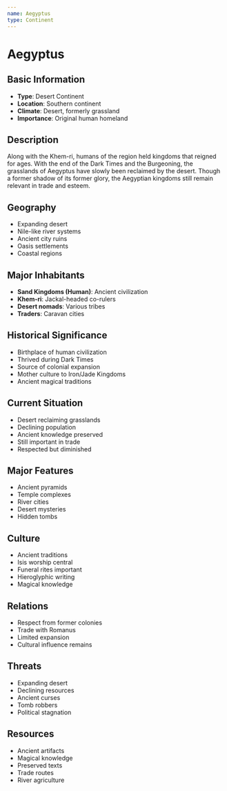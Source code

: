 ```yaml
---
name: Aegyptus
type: Continent
---
```


# Aegyptus

## Basic Information
- **Type**: Desert Continent
- **Location**: Southern continent
- **Climate**: Desert, formerly grassland
- **Importance**: Original human homeland

## Description
Along with the Khem-ri, humans of the region held kingdoms that reigned for ages. With the end of the Dark Times and the Burgeoning, the grasslands of Aegyptus have slowly been reclaimed by the desert. Though a former shadow of its former glory, the Aegyptian kingdoms still remain relevant in trade and esteem.

## Geography
- Expanding desert
- Nile-like river systems
- Ancient city ruins
- Oasis settlements
- Coastal regions

## Major Inhabitants
- **Sand Kingdoms (Human)**: Ancient civilization
- **Khem-ri**: Jackal-headed co-rulers
- **Desert nomads**: Various tribes
- **Traders**: Caravan cities

## Historical Significance
- Birthplace of human civilization
- Thrived during Dark Times
- Source of colonial expansion
- Mother culture to Iron/Jade Kingdoms
- Ancient magical traditions

## Current Situation
- Desert reclaiming grasslands
- Declining population
- Ancient knowledge preserved
- Still important in trade
- Respected but diminished

## Major Features
- Ancient pyramids
- Temple complexes
- River cities
- Desert mysteries
- Hidden tombs

## Culture
- Ancient traditions
- Isis worship central
- Funeral rites important
- Hieroglyphic writing
- Magical knowledge

## Relations
- Respect from former colonies
- Trade with Romanus
- Limited expansion
- Cultural influence remains

## Threats
- Expanding desert
- Declining resources
- Ancient curses
- Tomb robbers
- Political stagnation

## Resources
- Ancient artifacts
- Magical knowledge
- Preserved texts
- Trade routes
- River agriculture